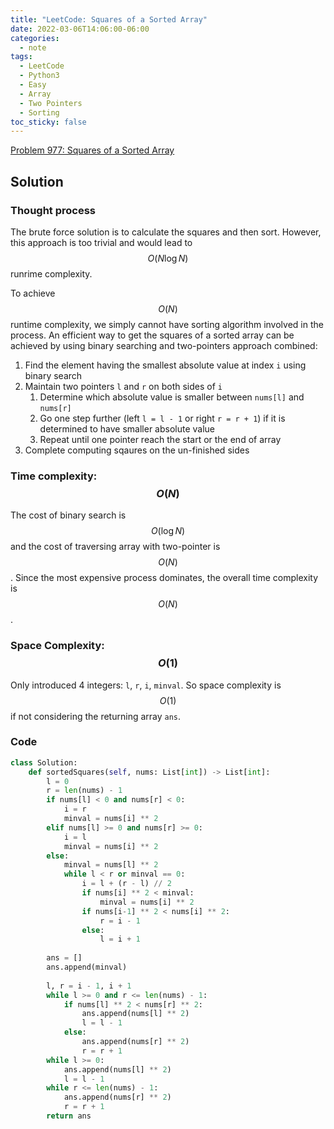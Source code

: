 ```yaml
---
title: "LeetCode: Squares of a Sorted Array"
date: 2022-03-06T14:06:00-06:00
categories:
  - note
tags:
  - LeetCode
  - Python3
  - Easy
  - Array
  - Two Pointers
  - Sorting
toc_sticky: false
---
```


[Problem 977: Squares of a Sorted Array]

[Problem 977: Squares of a Sorted Array]: https://leetcode.com/problems/squares-of-a-sorted-array/

## Solution

### Thought process

The brute force solution is to calculate the squares and then sort. However, this approach is too trivial and would lead to $$O(N \log N)$$ runrime complexity.

To achieve $$O(N)$$ runtime complexity, we simply cannot have sorting algorithm involved in the process. An efficient way to get the squares of a sorted array can be achieved by using binary searching and two-pointers approach combined:

1. Find the element having the smallest absolute value at index `i` using binary search
2. Maintain two pointers `l` and `r` on both sides of `i`
   1. Determine which absolute value is smaller between `nums[l]` and `nums[r]`
   2. Go one step further (left `l = l - 1` or right `r = r + 1`) if it is determined to have smaller absolute value
   3. Repeat until one pointer reach the start or the end of array
3. Complete computing sqaures on the un-finished sides

### Time complexity: $$O(N)$$

The cost of binary search is $$O(\log N)$$ and the cost of traversing array with two-pointer is $$O(N)$$. Since the most expensive process dominates, the overall time complexity is $$O(N)$$.

### Space Complexity: $$O(1)$$

Only introduced 4 integers: `l`, `r`, `i`, `minval`. So space complexity is $$O(1)$$ if not considering the returning array `ans`.

### Code

```py
class Solution:
    def sortedSquares(self, nums: List[int]) -> List[int]:
        l = 0
        r = len(nums) - 1
        if nums[l] < 0 and nums[r] < 0:
            i = r
            minval = nums[i] ** 2
        elif nums[l] >= 0 and nums[r] >= 0:
            i = l
            minval = nums[i] ** 2
        else:
            minval = nums[l] ** 2
            while l < r or minval == 0:
                i = l + (r - l) // 2
                if nums[i] ** 2 < minval:
                    minval = nums[i] ** 2
                if nums[i-1] ** 2 < nums[i] ** 2:
                    r = i - 1
                else:
                    l = i + 1
        
        ans = []
        ans.append(minval)
        
        l, r = i - 1, i + 1
        while l >= 0 and r <= len(nums) - 1:
            if nums[l] ** 2 < nums[r] ** 2:
                ans.append(nums[l] ** 2)
                l = l - 1
            else:
                ans.append(nums[r] ** 2)
                r = r + 1
        while l >= 0:
            ans.append(nums[l] ** 2)
            l = l - 1
        while r <= len(nums) - 1:
            ans.append(nums[r] ** 2)
            r = r + 1
        return ans
```
